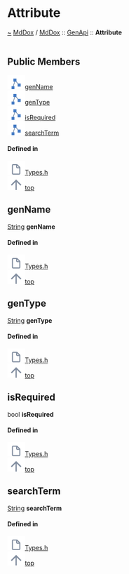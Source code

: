 <a id="attribute"></a>
<h1>Attribute</h1>
<a id="a02731"></a>
<a href="https://github.com/CharlesCarley/MdDox#~">~</a>
<a href="index.md#index">MdDox</a>
<span class="inline-text">/</span>
<a href="a01838.md#mddox">MdDox</a>
<span class="inline-text">::</span>
<a href="a01848.md#genapi">GenApi</a>
<span class="inline-text">::</span>
<span class="bold-text"><b>Attribute</b></span>
<br/>
<br/>
<a id="public-members"></a>
<h2>Public Members</h2>
<span class="icon-list-item"><a href="#genname" class="icon-list-item"><img src="../images/class.svg" class="icon-list-item"/><span class="icon-list-item">genName</span>
</a>
</span>
<br/>
<span class="icon-list-item"><a href="#gentype" class="icon-list-item"><img src="../images/class.svg" class="icon-list-item"/><span class="icon-list-item">genType</span>
</a>
</span>
<br/>
<span class="icon-list-item"><a href="#isrequired" class="icon-list-item"><img src="../images/class.svg" class="icon-list-item"/><span class="icon-list-item">isRequired</span>
</a>
</span>
<br/>
<span class="icon-list-item"><a href="#searchterm" class="icon-list-item"><img src="../images/class.svg" class="icon-list-item"/><span class="icon-list-item">searchTerm</span>
</a>
</span>
<br/>
<a id="defined-in"></a>
<h4>Defined in</h4>
<span class="icon-list-item"><a href="https://github.com/CharlesCarley/MdDox/blob/master/Tools/GenApi/Types.h#L59" class="icon-list-item"><img src="../images/file.svg" class="icon-list-item"/><span class="icon-list-item">Types.h</span>
</a>
</span>
<br/>
<span class="icon-list-item"><a href="#attribute" class="icon-list-item"><img src="../images/jumpToTop.svg" class="icon-list-item"/><span class="icon-list-item">top</span>
</a>
</span>
<a id="genname"></a>
<h2>genName</h2>
<a href="a01838.md#string">String</a>
<span class="bold-text"><b>genName</b></span>
<br/>
<a id="defined-in"></a>
<h4>Defined in</h4>
<span class="icon-list-item"><a href="https://github.com/CharlesCarley/MdDox/blob/master/Tools/GenApi/Types.h#L61" class="icon-list-item"><img src="../images/file.svg" class="icon-list-item"/><span class="icon-list-item">Types.h</span>
</a>
</span>
<br/>
<span class="icon-list-item"><a href="#attribute" class="icon-list-item"><img src="../images/jumpToTop.svg" class="icon-list-item"/><span class="icon-list-item">top</span>
</a>
</span>
<br/>
<a id="gentype"></a>
<h2>genType</h2>
<a href="a01838.md#string">String</a>
<span class="bold-text"><b>genType</b></span>
<br/>
<a id="defined-in"></a>
<h4>Defined in</h4>
<span class="icon-list-item"><a href="https://github.com/CharlesCarley/MdDox/blob/master/Tools/GenApi/Types.h#L60" class="icon-list-item"><img src="../images/file.svg" class="icon-list-item"/><span class="icon-list-item">Types.h</span>
</a>
</span>
<br/>
<span class="icon-list-item"><a href="#attribute" class="icon-list-item"><img src="../images/jumpToTop.svg" class="icon-list-item"/><span class="icon-list-item">top</span>
</a>
</span>
<br/>
<a id="isrequired"></a>
<h2>isRequired</h2>
<span class="inline-text">bool</span>
<span class="bold-text"><b>isRequired</b></span>
<br/>
<a id="defined-in"></a>
<h4>Defined in</h4>
<span class="icon-list-item"><a href="https://github.com/CharlesCarley/MdDox/blob/master/Tools/GenApi/Types.h#L63" class="icon-list-item"><img src="../images/file.svg" class="icon-list-item"/><span class="icon-list-item">Types.h</span>
</a>
</span>
<br/>
<span class="icon-list-item"><a href="#attribute" class="icon-list-item"><img src="../images/jumpToTop.svg" class="icon-list-item"/><span class="icon-list-item">top</span>
</a>
</span>
<br/>
<a id="searchterm"></a>
<h2>searchTerm</h2>
<a href="a01838.md#string">String</a>
<span class="bold-text"><b>searchTerm</b></span>
<br/>
<a id="defined-in"></a>
<h4>Defined in</h4>
<span class="icon-list-item"><a href="https://github.com/CharlesCarley/MdDox/blob/master/Tools/GenApi/Types.h#L62" class="icon-list-item"><img src="../images/file.svg" class="icon-list-item"/><span class="icon-list-item">Types.h</span>
</a>
</span>
<br/>
<span class="icon-list-item"><a href="#attribute" class="icon-list-item"><img src="../images/jumpToTop.svg" class="icon-list-item"/><span class="icon-list-item">top</span>
</a>
</span>
<br/>
</div>
</div>
</body>
</html>
